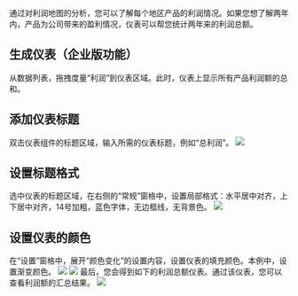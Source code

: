 通过对利润地图的分析，您可以了解每个地区产品的利润情况。如果您想了解两年内，产品为公司带来的盈利情况，仪表可以帮您统计两年来的利润总额。

## 生成仪表（企业版功能）
从数据列表，拖拽度量“利润”到仪表区域。此时，仪表上显示所有产品利润额的总和。

## 添加仪表标题
双击仪表组件的标题区域，输入所需的仪表标题，例如“总利润”。
![](https://main.qcloudimg.com/raw/f3b2122227ec0555dd6b097be3298539.png)
## 设置标题格式
选中仪表的标题区域，在右侧的“常规”窗格中，设置局部格式：水平居中对齐，上下居中对齐，14号加粗，蓝色字体，无边框线，无背景色。
![](https://main.qcloudimg.com/raw/6580e9a19aeaa8d793fb9fd8ba43a7b8.png)

## 设置仪表的颜色
在“设置”窗格中，展开“颜色变化”的设置内容，设置仪表的填充颜色。本例中，设置渐变颜色。
![](https://main.qcloudimg.com/raw/349a7a6eae4515e04bd2736c89870646.png)
![](https://main.qcloudimg.com/raw/b7c85f96c660932f5ee38fdbe89ace20.png)
最后，您会得到如下的利润总额仪表。通过该仪表，您可以查看利润额的汇总结果。
![](https://main.qcloudimg.com/raw/98db19dcddbe3981f62a0d9b3c3e45aa.png)
